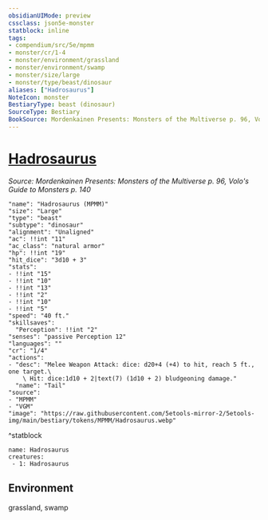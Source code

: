 ```yaml
---
obsidianUIMode: preview
cssclass: json5e-monster
statblock: inline
tags:
- compendium/src/5e/mpmm
- monster/cr/1-4
- monster/environment/grassland
- monster/environment/swamp
- monster/size/large
- monster/type/beast/dinosaur
aliases: ["Hadrosaurus"]
NoteIcon: monster
BestiaryType: beast (dinosaur)
SourceType: Bestiary
BookSource: Mordenkainen Presents: Monsters of the Multiverse p. 96, Volo's Guide to Monsters p. 140
---
```

# [Hadrosaurus](3-Mechanics\CLI\bestiary\beast/hadrosaurus-mpmm.md)
*Source: Mordenkainen Presents: Monsters of the Multiverse p. 96, Volo's Guide to Monsters p. 140*  

```statblock
"name": "Hadrosaurus (MPMM)"
"size": "Large"
"type": "beast"
"subtype": "dinosaur"
"alignment": "Unaligned"
"ac": !!int "11"
"ac_class": "natural armor"
"hp": !!int "19"
"hit_dice": "3d10 + 3"
"stats":
- !!int "15"
- !!int "10"
- !!int "13"
- !!int "2"
- !!int "10"
- !!int "5"
"speed": "40 ft."
"skillsaves":
  "Perception": !!int "2"
"senses": "passive Perception 12"
"languages": ""
"cr": "1/4"
"actions":
- "desc": "Melee Weapon Attack: dice: d20+4 (+4) to hit, reach 5 ft., one target.\
    \ Hit: dice:1d10 + 2|text(7) (1d10 + 2) bludgeoning damage."
  "name": "Tail"
"source":
- "MPMM"
- "VGM"
"image": "https://raw.githubusercontent.com/5etools-mirror-2/5etools-img/main/bestiary/tokens/MPMM/Hadrosaurus.webp"
```
^statblock

```encounter-table
name: Hadrosaurus
creatures:
 - 1: Hadrosaurus
```

## Environment

grassland, swamp